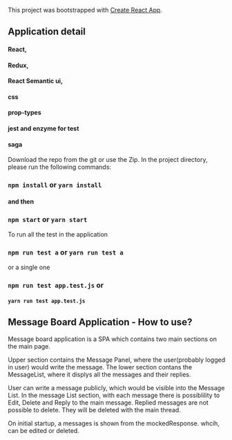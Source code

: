 This project was bootstrapped with [Create React App](https://github.com/facebook/create-react-app).

## Application detail

#### React,
#### Redux,
#### React Semantic ui,
#### css
#### prop-types
#### jest and enzyme for test
#### saga 

Download the repo from the git or use the Zip.
In the project directory, please run the following commands:

### `npm install` or `yarn install`
#### and then
### `npm start` or `yarn start`

To run all the test in the application
### `npm run test a` or `yarn run test a`
or a single one
### `npm run test app.test.js` or
#### `yarn run test app.test.js`

## Message Board Application - How to use?

Message board application is a SPA which contains two main sections on the main page.

Upper section contains the Message Panel, where the user(probably logged in user) would write the message.
The lower section contans the MessageList, where it displys all the messages and their replies.

User can write a message publicly, which would be visible into the Message List. In the message List section, with each message there is possiblility to Edit, Delete and Reply to the main message. Replied messages are not possible to delete. They will be deleted with the main thread.

On initial startup, a messages is shown from the mockedResponse. whcih, can be edited or deleted.

